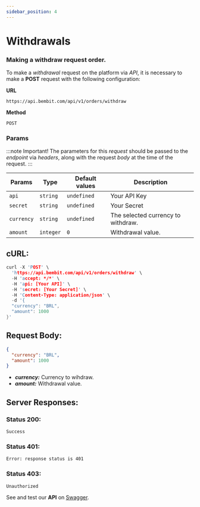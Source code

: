 ```yaml
---
sidebar_position: 4
---
```


# Withdrawals

### Making a withdraw request order.

To make a _withdrawal_ request on the platform via _API_, it is necessary to make a **POST** request with the following configuration:

**URL**

```
https://api.bembit.com/api/v1/orders/withdraw
```

**Method**

```
POST
```

### Params

:::note Important!
The parameters for this _request_ should be passed to the _endpoint_ via _headers_, along with the request _body_ at the time of the request.
:::

| Params     | Type      | Default values | Description                        |
| ---------- | --------- | -------------- | ---------------------------------- |
| `api`      | `string`  | `undefined`    | Your API Key                       |
| `secret`   | `string`  | `undefined`    | Your Secret                        |
| `currency` | `string`  | `undefined`    | The selected currency to withdraw. |
| `amount`   | `integer` | `0`            | Withdrawal value.                  |

## cURL:

```c
curl -X 'POST' \
  'https://api.bembit.com/api/v1/orders/withdraw' \
  -H 'accept: */*' \
  -H 'api: [Your API]' \
  -H 'secret: [Your Secret]' \
  -H 'Content-Type: application/json' \
  -d '{
  "currency": "BRL",
  "amount": 1000
}'
```

## Request Body:

```json
{
  "currency": "BRL",
  "amount": 1000
}
```

- **_currency:_** Currency to wihdraw.
- **_amount:_** Withdrawal value.

## Server Responses:

### Status 200:

    Success

### Status 401:

    Error: response status is 401

### Status 403:

    Unauthorized

See and test our **API** on [Swagger](https://api.bembit.com/docs/#/Orders/post_orders_withdraw).
